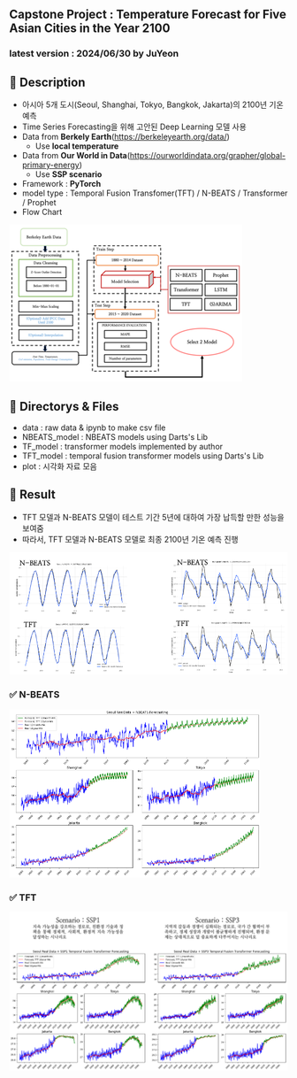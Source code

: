 ## Capstone Project : Temperature Forecast for Five Asian Cities in the Year 2100
### latest version : 2024/06/30 by JuYeon

## 📌 Description
- 아시아 5개 도시(Seoul, Shanghai, Tokyo, Bangkok, Jakarta)의 2100년 기온 예측
- Time Series Forecasting을 위해 고안된 Deep Learning 모델 사용
- Data from **Berkely Earth**(https://berkeleyearth.org/data/)
    - Use **local temperature**
- Data from **Our World in Data**(https://ourworldindata.org/grapher/global-primary-energy)
    - Use **SSP scenario**
- Framework : **PyTorch**
- model type : Temporal Fusion Transfomer(TFT) / N-BEATS / Transformer / Prophet
- Flow Chart
<img src="./plot/FlowChart.png">

## 📌 Directorys & Files
- data : raw data & ipynb to make csv file
- NBEATS_model : NBEATS models using Darts's Lib
- TF_model : transformer models implemented by author
- TFT_model : temporal fusion transformer models using Darts's Lib
- plot : 시각화 자료 모음

## 📌 Result
- TFT 모델과 N-BEATS 모델이 테스트 기간 5년에 대하여 가장 납득할 만한 성능을 보여줌
- 따라서, TFT 모델과 N-BEATS 모델로 최종 2100년 기온 예측 진행
<img src="./plot/MAPE_compare.png">


### ✅ N-BEATS
<img src="./plot/nbeats_total_plot.png">

### ✅ TFT
<img src="./plot/tft_total_plot.png">